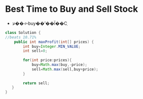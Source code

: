 # Best Time to Buy and Sell Stock
* ע��㣺buy��ʼ��Ϊ��Сֵ

```java
class Solution {
//beats 10.71%
    public int maxProfit(int[] prices) {
        int buy=Integer.MIN_VALUE;
        int sell=0;
        
        for(int price:prices){
            buy=Math.max(buy,-price);
            sell=Math.max(sell,buy+price);
        }
        
        return sell;
   }
}
```